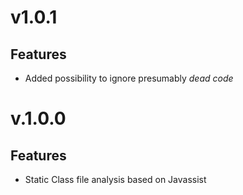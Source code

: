 v1.0.1
======
Features
--------
* Added possibility to ignore presumably _dead code_

v.1.0.0
=======
Features
--------
* Static Class file analysis based on Javassist
